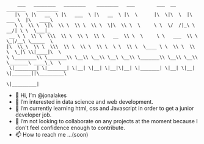         ___   ________   ________    ________   ___        ___  __     _______    ________      
       |\  \ |\   __  \ |\   ___  \ |\   __  \ |\  \      |\  \|\  \  |\  ___ \  |\   ____\     
       \ \  \\ \  \|\  \\ \  \\ \  \\ \  \|\  \\ \  \     \ \  \/  /|_\ \   __/| \ \  \___|_    
     __ \ \  \\ \  \\\  \\ \  \\ \  \\ \   __  \\ \  \     \ \   ___  \\ \  \_|/__\ \_____  \   
    |\  \\_\  \\ \  \\\  \\ \  \\ \  \\ \  \ \  \\ \  \____ \ \  \\ \  \\ \  \_|\ \\|____|\  \  
    \ \________\\ \_______\\ \__\\ \__\\ \__\ \__\\ \_______\\ \__\\ \__\\ \_______\ ____\_\  \ 
     \|________| \|_______| \|__| \|__| \|__|\|__| \|_______| \|__| \|__| \|_______||\_________\
                                                                                    \|_________|

- 👋 Hi, I’m @jonalakes
- 👀 I’m interested in data science and web development. 
- 🌱 I’m currently learning html, css and Javascript in order to get a junior developer job. 
- 💞️ I’m not looking to collaborate on any projects at the moment because I don't feel confidence enough to contribute. 
- 📫 How to reach me ...(soon)

<!---
jonalakes/jonalakes is a ✨ special ✨ repository because its `README.md` (this file) appears on your GitHub profile.
You can click the Preview link to take a look at your changes.
--->

